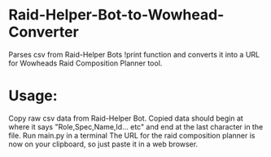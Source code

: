 # Raid-Helper-Bot-to-Wowhead-Converter
Parses csv from Raid-Helper Bots !print function and converts it into a URL for Wowheads Raid Composition Planner tool.

# Usage:
Copy raw csv data from Raid-Helper Bot. Copied data should begin at where it says "Role,Spec,Name,Id... etc" and end at the last character in the file.
Run main.py in a terminal
The URL for the raid composition planner is now on your clipboard, so just paste it in a web browser.
